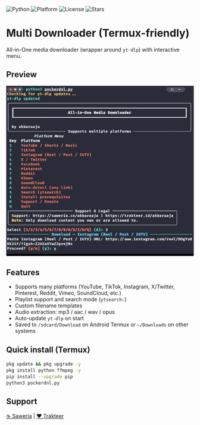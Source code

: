 ![Python](https://img.shields.io/badge/python-3.x-blue.svg)
![Platform](https://img.shields.io/badge/platform-Termux%20%7C%20Linux%20%7C%20Windows-green)
![License](https://img.shields.io/github/license/akbaraaja/All-In-One-Downloader)
![Stars](https://img.shields.io/github/stars/akbaraaja/All-In-One-Downloader?style=social)
# Multi Downloader (Termux-friendly)

All-in-One media downloader (wrapper around `yt-dlp`) with interactive menu.

## Preview
![Preview](https://github.com/SoloPocker/All-In-One-Downloader/blob/main/Screenshot_20250914-081207.jpg)

## Features
- Supports many platforms (YouTube, TikTok, Instagram, X/Twitter, Pinterest, Reddit, Vimeo, SoundCloud, etc.)
- Playlist support and search mode (`ytsearch:`)
- Custom filename templates
- Audio extraction: mp3 / aac / wav / opus
- Auto-update `yt-dlp` on start
- Saved to `/sdcard/Download` on Android Termux or `~/Downloads` on other systems

## Quick install (Termux)
```bash
pkg update && pkg upgrade -y
pkg install python ffmpeg -y
pip install --upgrade pip
python3 pockerdnl.py
```

## Support
[☕ Saweria](https://saweria.co/akbaraaja) | [❤️ Trakteer](https://trakteer.id/akbaraaja)

